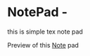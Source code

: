 # NotePad -

this is simple tex note pad 

Preview of this [Note](https://addyournotesfreebynotepad.on.drv.tw/www.notes.lk/) pad 
